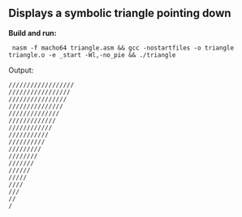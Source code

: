 ## Displays a symbolic triangle pointing down  ##

**Build and run:**

```shell
 nasm -f macho64 triangle.asm && gcc -nostartfiles -o triangle triangle.o -e _start -Wl,-no_pie && ./triangle
```

Output:

```
//////////////////
/////////////////
////////////////
///////////////
//////////////
/////////////
////////////
///////////
//////////
/////////
////////
///////
//////
/////
////
///
//
/
```